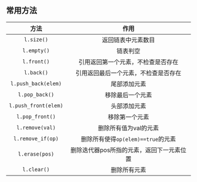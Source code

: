 ## 常用方法

|         方法         |                   作用                    |
| :------------------: | :---------------------------------------: |
|      `l.size()`      |            返回链表中元素数目             |
|     `l.empty()`      |                 链表判空                  |
|     `l.front()`      |    引用返回第一个元素，不检查是否存在     |
|      `l.back()`      |   引用返回最后一个元素，不检查是否存在    |
| `l.push_back(elem)`  |               尾部添加元素                |
|    `l.pop_back()`    |             移除最后一个元素              |
| `l.push_front(elem)` |               头部添加元素                |
|   `l.pop_front()`    |              移除第一个元素               |
|   `l.remove(val)`    |           删除所有值为val的元素           |
|  `l.remove_if(op)`   |    删除所有使得`op(elem)==true`的元素     |
|    `l.erase(pos)`    | 删除迭代器pos所指的元素，返回下一元素位置 |
|     `l.clear()`      |               删除所有元素                |


